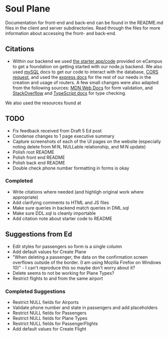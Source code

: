 # Soul Plane

Documentation for front-end and back-end can be found in the README.md files in the client and server subdirectories. Read through the files for more information about accessing the front- and back-end.

## Citations
- Within our backend we used [the starter app/code](https://github.com/osu-cs340-ecampus/nodejs-starter-app) provided on eCampus to get a foundation on getting started with our node.js backend. We also used [mySQL](https://sidorares.github.io/node-mysql2/docs) docs to get our code to interact with the database, [CORS request](https://www.twilio.com/en-us/blog/add-cors-support-express-typescript-api), and used the [express docs](https://expressjs.com/en/guide/routing.html) for the rest of our needs in the creation and usage of routers. A few small changes were also adapted from the following sources: [MDN Web Docs](https://developer.mozilla.org/en-US/docs/Web/HTML/Element/input/tel) for form validation, and [StackOverflow](https://stackoverflow.com/questions/69264472/axios-error-typescript-annotation-must-be-any-or-unknown-if) and [TypeScript docs](https://www.typescriptlang.org/docs/handbook/2/narrowing.html#using-type-predicates) for type checking.

We also used the resources found at 

## TODO
- Fix feedback received from Draft 5 Ed post
- Condense changes to 1 page executive summary
- Capture screenshots of each of the UI pages on the website (especially noting delete from M:N, NULLable relationship, and M:N update)
- Polish root README
- Polish front end README 
- Polish back end README
- Double check phone number formatting in forms is okay

### Completed
- Write citations where needed (and highligh original work where appropriate)
- Add clarifying comments to HTML and JS files
- Make sure queries in backend match queries in DML.sql
- Make sure DDL.sql is cleanly importable
- Add citation note about starter code to README

## Suggestions from Ed
- Edit styles for passengers so form is a single column
- Add default values for Create Plane
- "When deleting a passenger, the data on the confirmation screen overflows outside of the border. (I am using Mozilla Firefox on Windows 10)" - I can't reproduce this so maybe don't worry about it?
- Delete seems to not be working for Plane Types?
- Restrict flights to and from the same airport

### Completed Suggestions
- Restrict NULL fields for Airports
- Validate phone number and state in passengers and add placeholders
- Restrict NULL fields for Passengers
- Restrict NULL fields for Plane Types
- Restrict NULL fields for PassengerFlights
- Add default values for Create Flight

